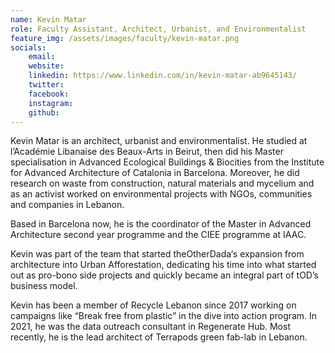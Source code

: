 ```yaml
---
name: Kevin Matar
role: Faculty Assistant, Architect, Urbanist, and Environmentalist
feature_img: /assets/images/faculty/kevin-matar.png
socials:
    email:
    website:
    linkedin: https://www.linkedin.com/in/kevin-matar-ab9645143/
    twitter:
    facebook:
    instagram:
    github:
---
```


Kevin Matar is an architect, urbanist and environmentalist. He studied at l’Académie Libanaise des Beaux-Arts in Beirut, then did his Master specialisation in Advanced Ecological Buildings & Biocities from the Institute for Advanced Architecture of Catalonia in Barcelona. Moreover, he did research on waste from construction, natural materials and mycelium and as an activist worked on environmental projects with NGOs, communities and companies in Lebanon.

Based in Barcelona now, he is the coordinator of the Master in Advanced Architecture second year programme and the CIEE programme at IAAC.

Kevin was part of the team that started theOtherDada‘s expansion from architecture into Urban Afforestation, dedicating his time into what started out as pro-bono side projects and quickly became an integral part of tOD’s business model.

Kevin has been a member of Recycle Lebanon since 2017 working on campaigns like “Break free from plastic” in the dive into action program. In 2021, he was the data outreach consultant in Regenerate Hub. Most recently, he is the lead architect of Terrapods green fab-lab in Lebanon.
